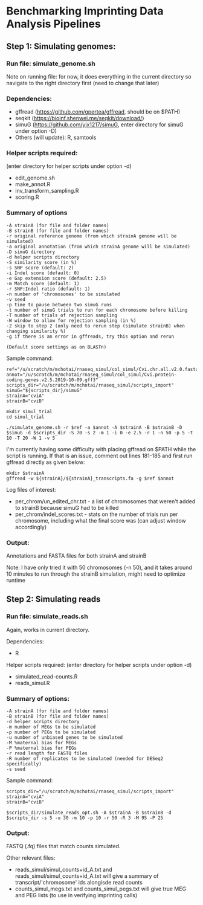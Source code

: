 # Benchmarking Imprinting Data Analysis Pipelines
## Step 1: Simulating genomes:

### Run file: simulate_genome.sh

Note on running file: for now, it does everything in the current directory so navigate to the right directory first (need to change that later)

### Dependencies: 
* gffread (https://github.com/gpertea/gffread, should be on $PATH)
* seqkit (https://bioinf.shenwei.me/seqkit/download/)
* simuG (https://github.com/yjx1217/simuG, enter directory for simuG under option -D)
* Others (will update): R, samtools

### Helper scripts required: 
(enter directory for helper scripts under option -d)
* edit_genome.sh
* make_annot.R
* inv_transform_sampling.R 
* scoring.R

### Summary of options
```
-A strainA (for file and folder names)
-B strainB (for file and folder names)
-r original reference genome (from which strainA genome will be simulated)
-a original annotation (from which strainA genome will be simulated)
-D simuG directory
-d helper scripts directory
-S similarity score (in %)
-s SNP score (default: 2)
-i Indel score (default: 0)
-e Gap extension score (default: 2.5)
-m Match score (default: 1)
-r SNP:Indel ratio (default: 1)
-n number of 'chromosomes' to be simulated
-v seed
-p time to pause between two simuG runs
-t number of simuG trials to run for each chromosome before killing
-T number of trials of rejection sampling
-W window to allow for rejection sampling (in %)
-2 skip to step 2 (only need to rerun step (simulate strainB) when changing similarity %)
-g if there is an error in gffreads, try this option and rerun

(Default score settings as on BLASTn)
```

Sample command:
```
ref="/u/scratch/m/mchotai/rnaseq_simul/col_simul/Cvi.chr.all.v2.0.fasta"
annot="/u/scratch/m/mchotai/rnaseq_simul/col_simul/Cvi.protein-coding.genes.v2.5.2019-10-09.gff3"
scripts_dir="/u/scratch/m/mchotai/rnaseq_simul/scripts_import"
simuG="${scripts_dir}/simuG"
strainA="cviA"
strainB="cviB"

mkdir simul_trial
cd simul_trial

./simulate_genome.sh -r $ref -a $annot -A $strainA -B $strainB -D $simuG -d $scripts_dir -S 70 -s 2 -m 1 -i 0 -e 2.5 -r 1 -n 50 -p 5 -t 10 -T 20 -W 1 -v 5
```
I'm currently having some difficulty with placing gffread on $PATH while the script is running. If that is an issue, comment out lines 181-185 and first run gffread directly as given below:
```
mkdir $strainA
gffread -w ${strainA}/${strainA}_transcripts.fa -g $ref $annot
```
Log files of interest:
* per_chrom/un_edited_chr.txt - a list of chromosomes that weren't added to strainB because simuG had to be killed
* per_chrom/indel_scores.txt - stats on the number of trials run per chromosome, including what the final score was (can adjust window accordingly)

### Output:

Annotations and FASTA files for both strainA and strainB

Note: I have only tried it with 50 chromosomes (-n 50), and it takes around 10 minutes to run through the strainB simulation, might need to optimize runtime 

## Step 2: Simulating reads

### Run file: simulate_reads.sh

Again, works in current directory.

Dependencies:
* R

Helper scripts required: (enter directory for helper scripts under option -d)
* simulated_read-counts.R
* reads_simul.R

### Summary of options:
```
-A strainA (for file and folder names)
-B strainB (for file and folder names)
-d helper scripts directory
-m number of MEGs to be simulated
-p number of PEGs to be simulated
-u number of unbiased genes to be simulated
-M %maternal bias for MEGs
-P %maternal bias for PEGs
-r read length for FASTQ files
-R number of replicates to be simulated (needed for DESeq2 specifically)
-s seed
```

Sample command:
 ```
scripts_dir="/u/scratch/m/mchotai/rnaseq_simul/scripts_import"
strainA="cviA"
strainB="cviB"

$scripts_dir/simulate_reads_opt.sh -A $strainA -B $strainB -d $scripts_dir -s 5 -u 30 -m 10 -p 10 -r 50 -R 3 -M 95 -P 25
```

### Output:

FASTQ (.fq) files that match counts simulated.

Other relevant files: 
* reads_simul/simul_counts+id_A.txt and reads_simul/simul_counts+id_A.txt will give a summary of transcript/'chromosome' ids alongisde read counts
* counts_simul_megs.txt and counts_simul_pegs.txt will give true MEG and PEG lists (to use in verifying imprinting calls)


